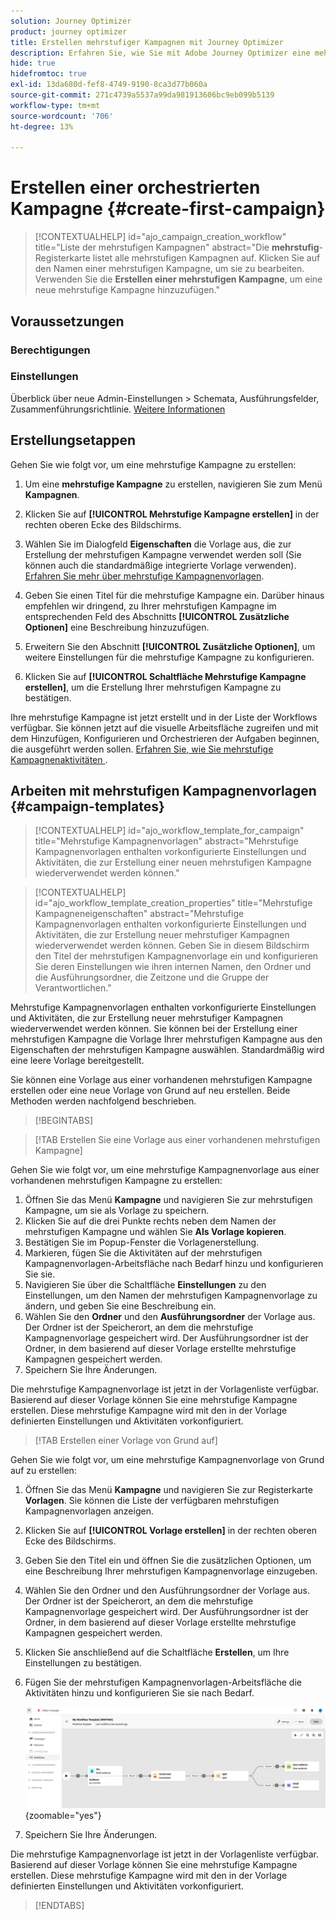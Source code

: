 ```yaml
---
solution: Journey Optimizer
product: journey optimizer
title: Erstellen mehrstufiger Kampagnen mit Journey Optimizer
description: Erfahren Sie, wie Sie mit Adobe Journey Optimizer eine mehrstufige Kampagne erstellen
hide: true
hidefromtoc: true
exl-id: 13da680d-fef8-4749-9190-8ca3d77b060a
source-git-commit: 271c4739a5537a99da981913606bc9eb099b5139
workflow-type: tm+mt
source-wordcount: '706'
ht-degree: 13%

---
```


# Erstellen einer orchestrierten Kampagne {#create-first-campaign}

>[!CONTEXTUALHELP]
>id="ajo_campaign_creation_workflow"
>title="Liste der mehrstufigen Kampagnen"
>abstract="Die **mehrstufig**-Registerkarte listet alle mehrstufigen Kampagnen auf. Klicken Sie auf den Namen einer mehrstufigen Kampagne, um sie zu bearbeiten. Verwenden Sie die **Erstellen einer mehrstufigen Kampagne**, um eine neue mehrstufige Kampagne hinzuzufügen."

## Voraussetzungen

### Berechtigungen

### Einstellungen

Überblick über neue Admin-Einstellungen > Schemata, Ausführungsfelder, Zusammenführungsrichtlinie. [Weitere Informationen](ms-schemas.md)


## Erstellungsetappen

Gehen Sie wie folgt vor, um eine mehrstufige Kampagne zu erstellen:

1. Um eine **mehrstufige Kampagne** zu erstellen, navigieren Sie zum Menü **Kampagnen**.

1. Klicken Sie auf **[!UICONTROL Mehrstufige Kampagne erstellen]** in der rechten oberen Ecke des Bildschirms.

1. Wählen Sie im Dialogfeld **Eigenschaften** die Vorlage aus, die zur Erstellung der mehrstufigen Kampagne verwendet werden soll (Sie können auch die standardmäßige integrierte Vorlage verwenden). [Erfahren Sie mehr über mehrstufige Kampagnenvorlagen](#campaign-templates).

1. Geben Sie einen Titel für die mehrstufige Kampagne ein. Darüber hinaus empfehlen wir dringend, zu Ihrer mehrstufigen Kampagne im entsprechenden Feld des Abschnitts **[!UICONTROL Zusätzliche Optionen]** eine Beschreibung hinzuzufügen.

1. Erweitern Sie den Abschnitt **[!UICONTROL Zusätzliche Optionen]**, um weitere Einstellungen für die mehrstufige Kampagne zu konfigurieren.

1. Klicken Sie auf **[!UICONTROL Schaltfläche Mehrstufige Kampagne erstellen]**, um die Erstellung Ihrer mehrstufigen Kampagne zu bestätigen.

Ihre mehrstufige Kampagne ist jetzt erstellt und in der Liste der Workflows verfügbar. Sie können jetzt auf die visuelle Arbeitsfläche zugreifen und mit dem Hinzufügen, Konfigurieren und Orchestrieren der Aufgaben beginnen, die ausgeführt werden sollen. [Erfahren Sie, wie Sie mehrstufige Kampagnenaktivitäten ](orchestrate-activities.md).

## Arbeiten mit mehrstufigen Kampagnenvorlagen {#campaign-templates}

>[!CONTEXTUALHELP]
>id="ajo_workflow_template_for_campaign"
>title="Mehrstufige Kampagnenvorlagen"
>abstract="Mehrstufige Kampagnenvorlagen enthalten vorkonfigurierte Einstellungen und Aktivitäten, die zur Erstellung einer neuen mehrstufigen Kampagne wiederverwendet werden können."

>[!CONTEXTUALHELP]
>id="ajo_workflow_template_creation_properties"
>title="Mehrstufige Kampagneneigenschaften"
>abstract="Mehrstufige Kampagnenvorlagen enthalten vorkonfigurierte Einstellungen und Aktivitäten, die zur Erstellung neuer mehrstufiger Kampagnen wiederverwendet werden können. Geben Sie in diesem Bildschirm den Titel der mehrstufigen Kampagnenvorlage ein und konfigurieren Sie deren Einstellungen wie ihren internen Namen, den Ordner und die Ausführungsordner, die Zeitzone und die Gruppe der Verantwortlichen."

Mehrstufige Kampagnenvorlagen enthalten vorkonfigurierte Einstellungen und Aktivitäten, die zur Erstellung neuer mehrstufiger Kampagnen wiederverwendet werden können. Sie können bei der Erstellung einer mehrstufigen Kampagne die Vorlage Ihrer mehrstufigen Kampagne aus den Eigenschaften der mehrstufigen Kampagne auswählen. Standardmäßig wird eine leere Vorlage bereitgestellt.

Sie können eine Vorlage aus einer vorhandenen mehrstufigen Kampagne erstellen oder eine neue Vorlage von Grund auf neu erstellen. Beide Methoden werden nachfolgend beschrieben.

>[!BEGINTABS]

>[!TAB Erstellen Sie eine Vorlage aus einer vorhandenen mehrstufigen Kampagne]

Gehen Sie wie folgt vor, um eine mehrstufige Kampagnenvorlage aus einer vorhandenen mehrstufigen Kampagne zu erstellen:

1. Öffnen Sie das Menü **Kampagne** und navigieren Sie zur mehrstufigen Kampagne, um sie als Vorlage zu speichern.
1. Klicken Sie auf die drei Punkte rechts neben dem Namen der mehrstufigen Kampagne und wählen Sie **Als Vorlage kopieren**.
1. Bestätigen Sie im Popup-Fenster die Vorlagenerstellung.
1. Markieren, fügen Sie die Aktivitäten auf der mehrstufigen Kampagnenvorlagen-Arbeitsfläche nach Bedarf hinzu und konfigurieren Sie sie.
1. Navigieren Sie über die Schaltfläche **Einstellungen** zu den Einstellungen, um den Namen der mehrstufigen Kampagnenvorlage zu ändern, und geben Sie eine Beschreibung ein.
1. Wählen Sie den **Ordner** und den **Ausführungsordner** der Vorlage aus. Der Ordner ist der Speicherort, an dem die mehrstufige Kampagnenvorlage gespeichert wird. Der Ausführungsordner ist der Ordner, in dem basierend auf dieser Vorlage erstellte mehrstufige Kampagnen gespeichert werden.
1. Speichern Sie Ihre Änderungen.

Die mehrstufige Kampagnenvorlage ist jetzt in der Vorlagenliste verfügbar. Basierend auf dieser Vorlage können Sie eine mehrstufige Kampagne erstellen. Diese mehrstufige Kampagne wird mit den in der Vorlage definierten Einstellungen und Aktivitäten vorkonfiguriert.


>[!TAB Erstellen einer Vorlage von Grund auf]


Gehen Sie wie folgt vor, um eine mehrstufige Kampagnenvorlage von Grund auf zu erstellen:

1. Öffnen Sie das Menü **Kampagne** und navigieren Sie zur Registerkarte **Vorlagen**. Sie können die Liste der verfügbaren mehrstufigen Kampagnenvorlagen anzeigen.
1. Klicken Sie auf **[!UICONTROL Vorlage erstellen]** in der rechten oberen Ecke des Bildschirms.
1. Geben Sie den Titel ein und öffnen Sie die zusätzlichen Optionen, um eine Beschreibung Ihrer mehrstufigen Kampagnenvorlage einzugeben.
1. Wählen Sie den Ordner und den Ausführungsordner der Vorlage aus. Der Ordner ist der Speicherort, an dem die mehrstufige Kampagnenvorlage gespeichert wird. Der Ausführungsordner ist der Ordner, in dem basierend auf dieser Vorlage erstellte mehrstufige Kampagnen gespeichert werden.
1. Klicken Sie anschließend auf die Schaltfläche **Erstellen**, um Ihre Einstellungen zu bestätigen.
1. Fügen Sie der mehrstufigen Kampagnenvorlagen-Arbeitsfläche die Aktivitäten hinzu und konfigurieren Sie sie nach Bedarf.

   ![](assets/wf-template-activities.png){zoomable="yes"}

1. Speichern Sie Ihre Änderungen.

Die mehrstufige Kampagnenvorlage ist jetzt in der Vorlagenliste verfügbar. Basierend auf dieser Vorlage können Sie eine mehrstufige Kampagne erstellen. Diese mehrstufige Kampagne wird mit den in der Vorlage definierten Einstellungen und Aktivitäten vorkonfiguriert.

>[!ENDTABS]
